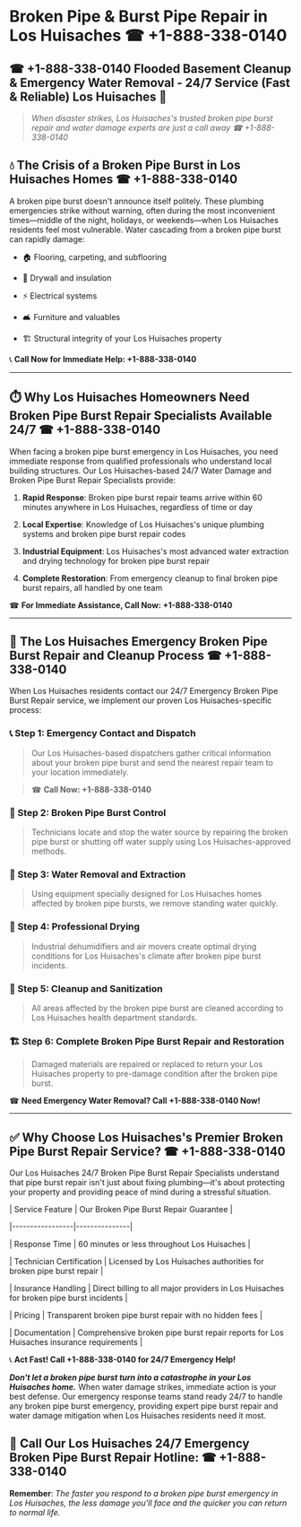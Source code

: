# Broken Pipe & Burst Pipe Repair in Los Huisaches ☎ +1-888-338-0140  
## ☎ +1-888-338-0140 Flooded Basement Cleanup & Emergency Water Removal - 24/7 Service (Fast & Reliable) Los Huisaches 🚨  

> *When disaster strikes, Los Huisaches's trusted broken pipe burst repair and water damage experts are just a call away ☎ +1-888-338-0140*  

## 💧 The Crisis of a Broken Pipe Burst in Los Huisaches Homes ☎ +1-888-338-0140  

A broken pipe burst doesn't announce itself politely. These plumbing emergencies strike without warning, often during the most inconvenient times—middle of the night, holidays, or weekends—when Los Huisaches residents feel most vulnerable. Water cascading from a broken pipe burst can rapidly damage:  

* 🏠 Flooring, carpeting, and subflooring  
* 🧱 Drywall and insulation  
* ⚡ Electrical systems  
* 🛋️ Furniture and valuables  
* 🏗️ Structural integrity of your Los Huisaches property  

📞 **Call Now for Immediate Help: +1-888-338-0140**  

---  

## ⏱️ Why Los Huisaches Homeowners Need Broken Pipe Burst Repair Specialists Available 24/7 ☎ +1-888-338-0140  

When facing a broken pipe burst emergency in Los Huisaches, you need immediate response from qualified professionals who understand local building structures. Our Los Huisaches-based 24/7 Water Damage and Broken Pipe Burst Repair Specialists provide:  

1. **Rapid Response**: Broken pipe burst repair teams arrive within 60 minutes anywhere in Los Huisaches, regardless of time or day  
2. **Local Expertise**: Knowledge of Los Huisaches's unique plumbing systems and broken pipe burst repair codes  
3. **Industrial Equipment**: Los Huisaches's most advanced water extraction and drying technology for broken pipe burst repair  
4. **Complete Restoration**: From emergency cleanup to final broken pipe burst repairs, all handled by one team  

☎ **For Immediate Assistance, Call Now: +1-888-338-0140**  

---  

## 🔧 The Los Huisaches Emergency Broken Pipe Burst Repair and Cleanup Process ☎ +1-888-338-0140  

When Los Huisaches residents contact our 24/7 Emergency Broken Pipe Burst Repair service, we implement our proven Los Huisaches-specific process:  

### 📞 Step 1: Emergency Contact and Dispatch  
> Our Los Huisaches-based dispatchers gather critical information about your broken pipe burst and send the nearest repair team to your location immediately.  
> ☎ **Call Now: +1-888-338-0140**  

### 🚿 Step 2: Broken Pipe Burst Control  
> Technicians locate and stop the water source by repairing the broken pipe burst or shutting off water supply using Los Huisaches-approved methods.  

### 🌊 Step 3: Water Removal and Extraction  
> Using equipment specially designed for Los Huisaches homes affected by broken pipe bursts, we remove standing water quickly.  

### 💨 Step 4: Professional Drying  
> Industrial dehumidifiers and air movers create optimal drying conditions for Los Huisaches's climate after broken pipe burst incidents.  

### 🧼 Step 5: Cleanup and Sanitization  
> All areas affected by the broken pipe burst are cleaned according to Los Huisaches health department standards.  

### 🏗️ Step 6: Complete Broken Pipe Burst Repair and Restoration  
> Damaged materials are repaired or replaced to return your Los Huisaches property to pre-damage condition after the broken pipe burst.  

☎ **Need Emergency Water Removal? Call +1-888-338-0140 Now!**  

---  

## ✅ Why Choose Los Huisaches's Premier Broken Pipe Burst Repair Service? ☎ +1-888-338-0140  

Our Los Huisaches 24/7 Broken Pipe Burst Repair Specialists understand that pipe burst repair isn't just about fixing plumbing—it's about protecting your property and providing peace of mind during a stressful situation.  

| Service Feature | Our Broken Pipe Burst Repair Guarantee |  
|-----------------|---------------|  
| Response Time | 60 minutes or less throughout Los Huisaches |  
| Technician Certification | Licensed by Los Huisaches authorities for broken pipe burst repair |  
| Insurance Handling | Direct billing to all major providers in Los Huisaches for broken pipe burst incidents |  
| Pricing | Transparent broken pipe burst repair with no hidden fees |  
| Documentation | Comprehensive broken pipe burst repair reports for Los Huisaches insurance requirements |  

📞 **Act Fast! Call +1-888-338-0140 for 24/7 Emergency Help!**  

***Don't let a broken pipe burst turn into a catastrophe in your Los Huisaches home.*** When water damage strikes, immediate action is your best defense. Our emergency response teams stand ready 24/7 to handle any broken pipe burst emergency, providing expert pipe burst repair and water damage mitigation when Los Huisaches residents need it most.  

## 📱 Call Our Los Huisaches 24/7 Emergency Broken Pipe Burst Repair Hotline: ☎ +1-888-338-0140  

**Remember**: *The faster you respond to a broken pipe burst emergency in Los Huisaches, the less damage you'll face and the quicker you can return to normal life.*